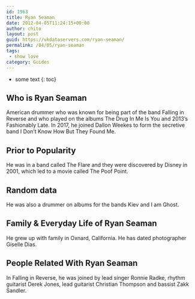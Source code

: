 ```yaml
---
id: 1963
title: Ryan Seaman
date: 2012-04-05T11:24:15+00:00
author: chito
layout: post
guid: https://ukdataservers.com/ryan-seaman/
permalink: /04/05/ryan-seaman
tags:
 - show love
category: Guides
---
```


* some text
{: toc}
          
          
## Who is  Ryan Seaman
                  
                  
                  
American drummer who was known for being part of the band Falling in Reverse and who played on the albums The Drug In Me Is You and 2013&#8217;s Fashionably Late. In 2017, he joined Dallon Weekes to form the secretive band I Don&#8217;t Know How But They Found Me.
                  
                
                
                
## Prior to Popularity 
                  
                  
                  
He was in a band called The Flare and they were discovered by Disney in 2001, which led to a movie called The Poof Point.
                  
                
                
                
## Random data 
                  
                  
                  
He was also a drummer on albums for the bands Kiev and I am Ghost.
                  
                
                
                
## Family & Everyday Life of Ryan Seaman
                  
                  
                  
He grew up with family in Oxnard, California. He has dated photographer Giselle Dias.
                  
                
                
                
## People Related With  Ryan Seaman
                  
                  
                  
In Falling in Reverse, he was joined by lead singer Ronnie Radke, rhythm guitarist Derek Jones, lead guitarist Christian Thompson and bassist Zakk Sandler.
                  
                
              
            
          
          
          
    
    
  
